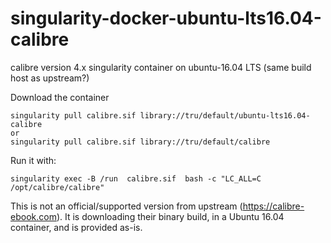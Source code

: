 # singularity-docker-ubuntu-lts16.04-calibre
calibre version 4.x singularity container on ubuntu-16.04 LTS (same build host as upstream?)

Download the container
```
singularity pull calibre.sif library://tru/default/ubuntu-lts16.04-calibre
or 
singularity pull calibre.sif library://tru/default/calibre
```

Run it with:
```
singularity exec -B /run  calibre.sif  bash -c "LC_ALL=C /opt/calibre/calibre"
```

This is not an official/supported version from upstream (https://calibre-ebook.com).
It is downloading their binary build, in a Ubuntu 16.04 container, and is provided as-is.

